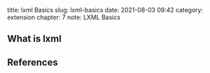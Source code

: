 title: lxml Basics
slug: lxml-basics
date: 2021-08-03 09:42
category: extension
chapter: 7
note: LXML Basics

## What is lxml




## References







